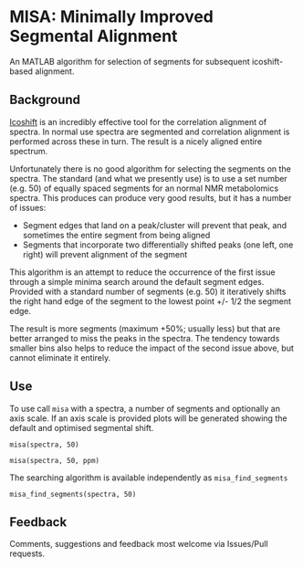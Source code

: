 MISA: Minimally Improved Segmental Alignment
============================================

An MATLAB algorithm for selection of segments for subsequent icoshift-based alignment.

## Background 

[Icoshift](http://www.models.life.ku.dk/icoshift) is an incredibly effective tool for the
correlation alignment of spectra. In normal use spectra are segmented and correlation
alignment is performed across these in turn. The result is a nicely aligned entire spectrum.

Unfortunately there is no good algorithm for selecting the segments on the spectra. The
standard (and what we presently use) is to use a set number (e.g. 50) of equally spaced 
segments for an normal NMR metabolomics spectra. This produces can produce very good results,
but it has a number of issues:

- Segment edges that land on a peak/cluster will prevent that peak, and sometimes the entire segment
from being aligned
- Segments that incorporate two differentially shifted peaks (one left, one right) will prevent
alignment of the segment

This algorithm is an attempt to reduce the occurrence of the first issue through a simple minima search around 
the default segment edges. Provided with a standard number of segments (e.g. 50) it iteratively
shifts the right hand edge of the segment to the lowest point +/- 1/2 the segment edge.

The result is more segments (maximum +50%; usually less) but that are better arranged to miss
the peaks in the spectra. The tendency towards smaller bins also helps to reduce the impact
of the second issue above, but cannot eliminate it entirely.

## Use

To use call `misa` with a spectra, a number of segments and optionally an axis scale. If an axis
scale is provided plots will be generated showing the default and optimised segmental shift.

    misa(spectra, 50)

    misa(spectra, 50, ppm)

The searching algorithm is available independently as `misa_find_segments`

    misa_find_segments(spectra, 50)
    
## Feedback

Comments, suggestions and feedback most welcome via Issues/Pull requests.

